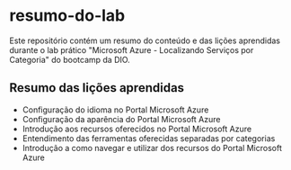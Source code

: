 # resumo-do-lab
Este repositório contém um resumo do conteúdo e das lições aprendidas durante o lab prático "Microsoft Azure - Localizando Serviços por Categoria" do bootcamp da DIO.

## Resumo das lições aprendidas

- Configuração do idioma no Portal Microsoft Azure
- Configuração da aparência do Portal Microsoft Azure
- Introdução aos recursos oferecidos no Portal Microsoft Azure
- Entendimento das ferramentas oferecidas separadas por categorias
- Introdução a como navegar e utilizar dos recursos do Portal Microsoft Azure
